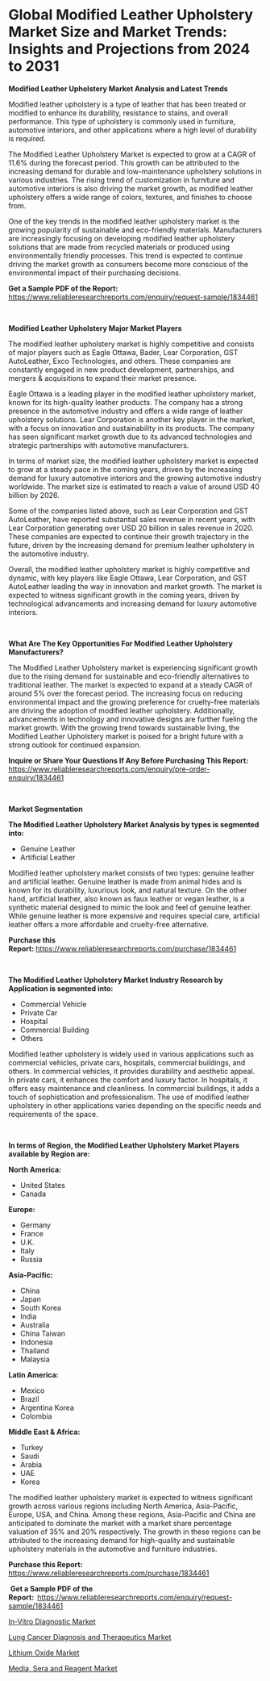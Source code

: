 <p><h1>Global Modified Leather Upholstery Market Size and Market Trends: Insights and Projections from 2024 to 2031</h1></p><p><strong>Modified Leather Upholstery Market Analysis and Latest Trends</strong></p>
<p><p>Modified leather upholstery is a type of leather that has been treated or modified to enhance its durability, resistance to stains, and overall performance. This type of upholstery is commonly used in furniture, automotive interiors, and other applications where a high level of durability is required.</p><p>The Modified Leather Upholstery Market is expected to grow at a CAGR of 11.6% during the forecast period. This growth can be attributed to the increasing demand for durable and low-maintenance upholstery solutions in various industries. The rising trend of customization in furniture and automotive interiors is also driving the market growth, as modified leather upholstery offers a wide range of colors, textures, and finishes to choose from.</p><p>One of the key trends in the modified leather upholstery market is the growing popularity of sustainable and eco-friendly materials. Manufacturers are increasingly focusing on developing modified leather upholstery solutions that are made from recycled materials or produced using environmentally friendly processes. This trend is expected to continue driving the market growth as consumers become more conscious of the environmental impact of their purchasing decisions.</p></p>
<p><strong>Get a Sample PDF of the Report:&nbsp;</strong> <a href="https://www.reliableresearchreports.com/enquiry/request-sample/1834461">https://www.reliableresearchreports.com/enquiry/request-sample/1834461</a></p>
<p>&nbsp;</p>
<p><strong>Modified Leather Upholstery Major Market Players</strong></p>
<p><p>The modified leather upholstery market is highly competitive and consists of major players such as Eagle Ottawa, Bader, Lear Corporation, GST AutoLeather, Exco Technologies, and others. These companies are constantly engaged in new product development, partnerships, and mergers & acquisitions to expand their market presence.</p><p>Eagle Ottawa is a leading player in the modified leather upholstery market, known for its high-quality leather products. The company has a strong presence in the automotive industry and offers a wide range of leather upholstery solutions. Lear Corporation is another key player in the market, with a focus on innovation and sustainability in its products. The company has seen significant market growth due to its advanced technologies and strategic partnerships with automotive manufacturers.</p><p>In terms of market size, the modified leather upholstery market is expected to grow at a steady pace in the coming years, driven by the increasing demand for luxury automotive interiors and the growing automotive industry worldwide. The market size is estimated to reach a value of around USD 40 billion by 2026.</p><p>Some of the companies listed above, such as Lear Corporation and GST AutoLeather, have reported substantial sales revenue in recent years, with Lear Corporation generating over USD 20 billion in sales revenue in 2020. These companies are expected to continue their growth trajectory in the future, driven by the increasing demand for premium leather upholstery in the automotive industry.</p><p>Overall, the modified leather upholstery market is highly competitive and dynamic, with key players like Eagle Ottawa, Lear Corporation, and GST AutoLeather leading the way in innovation and market growth. The market is expected to witness significant growth in the coming years, driven by technological advancements and increasing demand for luxury automotive interiors.</p></p>
<p>&nbsp;</p>
<p><strong>What Are The Key Opportunities For Modified Leather Upholstery Manufacturers?</strong></p>
<p><p>The Modified Leather Upholstery market is experiencing significant growth due to the rising demand for sustainable and eco-friendly alternatives to traditional leather. The market is expected to expand at a steady CAGR of around 5% over the forecast period. The increasing focus on reducing environmental impact and the growing preference for cruelty-free materials are driving the adoption of modified leather upholstery. Additionally, advancements in technology and innovative designs are further fueling the market growth. With the growing trend towards sustainable living, the Modified Leather Upholstery market is poised for a bright future with a strong outlook for continued expansion.</p></p>
<p><strong>Inquire or Share Your Questions If Any Before Purchasing This Report:</strong> <a href="https://www.reliableresearchreports.com/enquiry/pre-order-enquiry/1834461">https://www.reliableresearchreports.com/enquiry/pre-order-enquiry/1834461</a></p>
<p>&nbsp;</p>
<p><strong>Market Segmentation</strong></p>
<p><strong>The Modified Leather Upholstery Market Analysis by types is segmented into:</strong></p>
<p><ul><li>Genuine Leather</li><li>Artificial Leather</li></ul></p>
<p><p>Modified leather upholstery market consists of two types: genuine leather and artificial leather. Genuine leather is made from animal hides and is known for its durability, luxurious look, and natural texture. On the other hand, artificial leather, also known as faux leather or vegan leather, is a synthetic material designed to mimic the look and feel of genuine leather. While genuine leather is more expensive and requires special care, artificial leather offers a more affordable and cruelty-free alternative.</p></p>
<p><strong>Purchase this Report:&nbsp;</strong><a href="https://www.reliableresearchreports.com/purchase/1834461">https://www.reliableresearchreports.com/purchase/1834461</a></p>
<p>&nbsp;</p>
<p><strong>The Modified Leather Upholstery Market Industry Research by Application is segmented into:</strong></p>
<p><ul><li>Commercial Vehicle</li><li>Private Car</li><li>Hospital</li><li>Commercial Building</li><li>Others</li></ul></p>
<p><p>Modified leather upholstery is widely used in various applications such as commercial vehicles, private cars, hospitals, commercial buildings, and others. In commercial vehicles, it provides durability and aesthetic appeal. In private cars, it enhances the comfort and luxury factor. In hospitals, it offers easy maintenance and cleanliness. In commercial buildings, it adds a touch of sophistication and professionalism. The use of modified leather upholstery in other applications varies depending on the specific needs and requirements of the space.</p></p>
<p>&nbsp;</p>
<p><strong>In terms of Region, the Modified Leather Upholstery Market Players available by Region are:</strong></p>
<p>
    <p> <strong> North America: </strong>
        <ul>
            <li>United States</li>
            <li>Canada</li>
        </ul>
        </p> 
    <p> <strong> Europe: </strong>
        <ul>
            <li>Germany</li>
            <li>France</li>
            <li>U.K.</li>
            <li>Italy</li>
            <li>Russia</li>
        </ul>
        </p> 
    <p> <strong> Asia-Pacific: </strong>
        <ul>
            <li>China</li>
            <li>Japan</li>
            <li>South Korea</li>
            <li>India</li>
            <li>Australia</li>
            <li>China Taiwan</li>
            <li>Indonesia</li>
            <li>Thailand</li>
            <li>Malaysia</li>
        </ul>
        </p> 
    <p> <strong> Latin America: </strong>
        <ul>
            <li>Mexico</li>
            <li>Brazil</li>
            <li>Argentina Korea</li>
            <li>Colombia</li>
        </ul>
        </p> 
    <p> <strong> Middle East & Africa: </strong>
        <ul>
            <li>Turkey</li>
            <li>Saudi</li>
            <li>Arabia</li>
            <li>UAE</li>
            <li>Korea</li>
        </ul>
    </p>
    </p>
<p><p>The modified leather upholstery market is expected to witness significant growth across various regions including North America, Asia-Pacific, Europe, USA, and China. Among these regions, Asia-Pacific and China are anticipated to dominate the market with a market share percentage valuation of 35% and 20% respectively. The growth in these regions can be attributed to the increasing demand for high-quality and sustainable upholstery materials in the automotive and furniture industries.</p></p>
<p><strong>Purchase this Report: </strong><a href="https://www.reliableresearchreports.com/purchase/1834461">https://www.reliableresearchreports.com/purchase/1834461</a></p>
<p>&nbsp;<strong>Get a Sample PDF of the Report:&nbsp;&nbsp;</strong><a href="https://www.reliableresearchreports.com/enquiry/request-sample/1834461">https://www.reliableresearchreports.com/enquiry/request-sample/1834461</a></p>
<p><strong></strong></p>
<p><p><a href="https://view.publitas.com/reportprime-1/in-vitro-diagnostic-market-size-market-trends-and-growth-outlook-forecasted-for-period-from-2023-to-2030/">In-Vitro Diagnostic Market</a></p><p><a href="https://view.publitas.com/reportprime-1/lung-cancer-diagnosis-and-therapeutics-market-research-report-forecasted-for-period-from-2023-2030-by-market-type-market-application-and-region/">Lung Cancer Diagnosis and Therapeutics Market</a></p><p><a href="https://simplistic-meeting-7ee.notion.site/Lithium-Oxide-Market-Challenges-Opportunities-and-Growth-Drivers-and-Major-Market-Players-forecas-41d07b47ec4e4d2e885fe0b6cb7b4e5b">Lithium Oxide Market</a></p><p><a href="https://view.publitas.com/reportprime-1/media-sera-and-reagent-market-challenges-opportunities-and-growth-drivers-and-major-market-players-forecasted-for-period-from-2023-2030/">Media, Sera and Reagent Market</a></p></p>